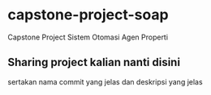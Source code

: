 # capstone-project-soap
Capstone Project Sistem Otomasi Agen Properti

## Sharing project kalian nanti disini
sertakan nama commit yang jelas dan deskripsi yang jelas
